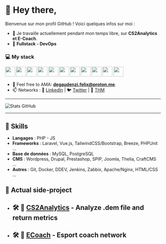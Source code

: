 # 👋 Hey there,

Bienvenue sur mon profil GitHub ! Voici quelques infos sur moi :
- 🔭 Je travaille actuellement pendant mon temps libre, sur **CS2Analytics et E-Coach**.
- 🌱 **Fullstack - DevOps**

### :computer: My stack

<img align="left" src="https://cdn.jsdelivr.net/gh/devicons/devicon@latest/icons/php/php-original.svg" width="32px" height="32px"/>

<img align="left" src="https://cdn.jsdelivr.net/gh/devicons/devicon@latest/icons/javascript/javascript-original.svg" width="32px" height="32px"/>

<img align="left" src="https://cdn.jsdelivr.net/gh/devicons/devicon@latest/icons/laravel/laravel-original.svg" width="32px" height="32px"/>

<img align="left" src="https://cdn.jsdelivr.net/gh/devicons/devicon@latest/icons/vuejs/vuejs-original.svg" width="32px" height="32px"/>

<img align="left" src="https://cdn.jsdelivr.net/gh/devicons/devicon@latest/icons/gitlab/gitlab-original.svg" width="32px" height="32px"/>

<img align="left" src="https://cdn.jsdelivr.net/gh/devicons/devicon@latest/icons/docker/docker-original.svg" width="32px" height="32px"/>

<img align="left" src="https://cdn.jsdelivr.net/gh/devicons/devicon@latest/icons/jenkins/jenkins-original.svg" width="32px" height="32px"/>

<img align="left" src="https://cdn.jsdelivr.net/gh/devicons/devicon@latest/icons/vscode/vscode-original.svg" width="32px" height="32px"/>

<img align="left" src="https://cdn.jsdelivr.net/gh/devicons/devicon@latest/icons/mysql/mysql-original-wordmark.svg" width="32px" height="32px"/>
<img src="https://cdn.jsdelivr.net/gh/devicons/devicon@latest/icons/nginx/nginx-original.svg" width="32px" height="32px"/> <img src="https://cdn.jsdelivr.net/gh/devicons/devicon@latest/icons/apache/apache-original.svg" width="32px" height="32px"/>

- 💬 Feel free to AMA: **[degaudenzi.felix@proton.me](mailto:degaudenzi.felix@proton.me)**.
- 📫 Networks : 💼  [LinkedIn](www.linkedin.com/in/felix-de-gaudenzi)  | 🐦 [Twitter](https://twitter.com/ton-twitter)  | 🚀 [THM](https://tryhackme.com/p/FelixDeg) 

---

![Stats GitHub](https://github-readme-stats.vercel.app/api?username=feixeth&show_icons=true&theme=dark)

---

## 🔧 Skills  
- **Langages** : PHP - JS 
- **Frameworks** : Laravel, Vue.js, TailwindCSS/Bootstrap, Breeze, PHPUnit ...  
- **Base de données** : MySQL, PostgreSQL
- **CMS** : Wordpress, Drupal, Prestashop, SPIP, Joomla, Thelia, CraftCMS ...
- **Autres** : Git, Docker, DDEV, Jenkins, Zabbix, Apache/Nginx, HTML/CSS ...

## 📂 Actual side-project  
- ## 🛠️ 🔹 [CS2Analytics](https://github.com/ton-pseudo/projet-1) - Analyze .dem file and return metrics

- ## 🛠️ 🔹  [ECoach](https://github.com/ton-pseudo/projet-2) - Esport coach network

